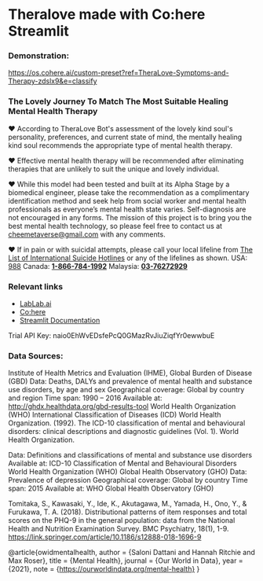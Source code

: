 # Theralove made with Co:here Streamlit

### Demonstration:
https://os.cohere.ai/custom-preset?ref=TheraLove-Symptoms-and-Therapy-zdslx9&e=classify 

### The Lovely Journey To Match The Most Suitable Healing Mental Health Therapy

♥ According to TheraLove Bot's assessment of the lovely kind soul's personality, preferences, and current state of mind, the mentally healing kind soul recommends the appropriate type of mental health therapy.

♥ Effective mental health therapy will be recommended after eliminating therapies that are unlikely to suit the unique and lovely individual.

♥ While this model had been tested and built at its Alpha Stage by a biomedical engineer, please take the recommendation as a complimentary identification method and seek help from social worker and mental health professionals as everyone’s mental health state varies. Self-diagnosis are not encouraged in any forms. The mission of this project is to bring you the best mental health technology, so please feel free to contact us at [cheemetaverse@gmail.com](mailto:cheemetaverse@gmail.com) with any comments.

♥ If in pain or with suicidal attempts, please call your local lifeline from [The List of International Suicide Hotlines](https://www.psychologytoday.com/us/basics/suicide/suicide-prevention-hotlines-resources-worldwide) or any of the lifelines as shown. USA: [988](http://988lifeline.org/) Canada: **[1-866-784-1992](tel:1-866-784-1992)** Malaysia: **[03-76272929](tel:+60376272929)**



### Relevant links
- [LabLab.ai](https://lablab.ai/)
- [Co:here](https://cohere.ai/)
- [Streamlit Documentation](https://docs.streamlit.io/)


Trial API Key: naio0EhWvEDsfePcQ0GMazRvJiuZiqfYr0ewwbuE

### Data Sources:

Institute of Health Metrics and Evaluation (IHME), Global Burden of Disease (GBD)
Data: Deaths, DALYs and prevalence of mental health and substance use disorders, by age and sex
Geographical coverage: Global by country and region
Time span: 1990 – 2016
Available at: http://ghdx.healthdata.org/gbd-results-tool
World Health Organization (WHO) International Classification of Diseases (ICD)
World Health Organization. (1992). The ICD-10 classification of mental and behavioural disorders: clinical descriptions and diagnostic guidelines (Vol. 1). World Health Organization.

Data: Definitions and classifications of mental and substance use disorders
Available at: ICD-10 Classification of Mental and Behavioural Disorders
World Health Organization (WHO) Global Health Observatory (GHO)
Data: Prevalence of depression
Geographical coverage: Global by country
Time span: 2015
Available at: WHO Global Health Observatory (GHO)

Tomitaka, S., Kawasaki, Y., Ide, K., Akutagawa, M., Yamada, H., Ono, Y., & Furukawa, T. A. (2018). Distributional patterns of item responses and total scores on the PHQ-9 in the general population: data from the National Health and Nutrition Examination Survey. BMC Psychiatry, 18(1), 1-9. https://link.springer.com/article/10.1186/s12888-018-1696-9 

@article{owidmentalhealth,
    author = {Saloni Dattani and Hannah Ritchie and Max Roser},
    title = {Mental Health},
    journal = {Our World in Data},
    year = {2021},
    note = {https://ourworldindata.org/mental-health}
}





